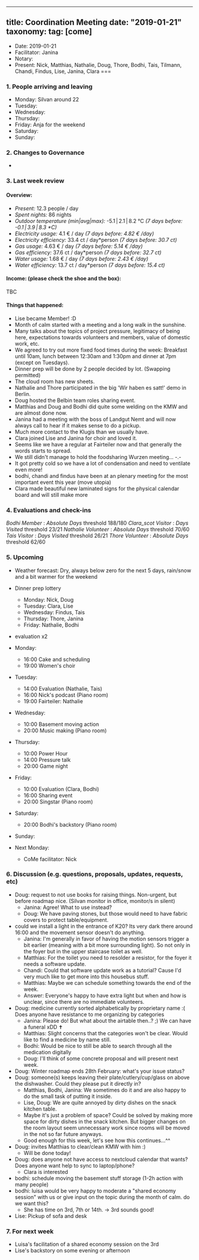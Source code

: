 
---
title: Coordination Meeting
date: "2019-01-21"
taxonomy:
    tag: [come]
---

<!--
Hello facilitator/notary! Thank you for your services. Here is some advice for facilitating coordination meetings:
  - Prepare the meeting a bit beforehand (find out about evaluations, gas, electricity and water usages, waste collections, income, scheduled events). You can ask others to assist you.
  - Notify people 10 minutes before the meeting starts. (Watching the clock is not super fun, people will be grateful if you do it for them.)
  - Start at 10:00 sharp, or earlier if everyone is there. (Waiting is time-wasting, be a time-saver!)
  - If you don't want to take notes yourself ask someone else to take care of that. (This pad can easily be used to read from and write in simultaneously.)
  - Go through the ordered points in order, even if nothing has changed. (They are arranged to try and get the most relevant information to most people.)
  - Feel welcome to moderate conversation if off-topic or too detailed. (Are listeners interested? Are speakers satisfied? Can you identify a sub-group?)
  - Try to finish the meeting before 11:00. (There is always more to talk about and it's important for people to know that CoMes don't take forever.)
  - Leave the room once the meeting has ended. (This sends a clear signal to everyone else that they can also leave and get on with their day.)
  - Take care that the meeting minutes will be put to kanthaus.online. (If you don't know how to do it, ask someone to help you with it. But do it today!)
  - As soon as the minutes are online, empty the pad from all irrelevant things and get it ready for the next facilitator. (Only keep regular events such as CoMe, power hour, regular food pickups and such. Move the counter figures from 'last 7 days' to '7 days before that' and adjust the date to next week.)
  - Please indent list points with a double-space, not a tab-space: the pad has a bug when rendering markdown, adding extra lines. The resulting web-page looks spacey... not in a good way.
  - Have fun!
-->

- Date: 2019-01-21
- Facilitator: Janina
- Notary:
- Present: Nick, Matthias, Nathalie, Doug, Thore, Bodhi, Tais, Tilmann, Chandi, Findus, Lise, Janina, Clara
===

### 1. People arriving and leaving
- Monday: Silvan around 22
- Tuesday:
- Wednesday:
- Thursday:
- Friday: Anja for the weekend
- Saturday:
- Sunday:

### 2. Changes to Governance
-

### 3. Last week review
#### Overview:
<!-- Read counters in heating room and append to water.csv and gas.csv in https://gitlab.com/kanthaus/kanthaus-public/tree/master/resourcesUsed, otherwise the script will complain -->
<!-- press the play button on https://gitlab.com/kanthaus/kanthaus-private/pipeline_schedules and it will print to #kanthaus-residence -->
- *Present:* 12.3 people / day
- *Spent nights:* 86 nights
- *Outdoor temperature (min|avg|max):* -5.1 | 2.1 | 8.2 °C _(7 days before: -0.1 | 3.9 | 8.3 *C)_
- *Electricity usage:* 4.1 € / day _(7 days before: 4.82 € /day)_
- *Electricity efficiency:* 33.4 ct / day*person _(7 days before: 30.7 ct)_
- *Gas usage:* 4.63 € / day _(7 days before: 5.14 € /day)_
- *Gas efficiency:* 37.6 ct / day*person _(7 days before: 32.7 ct)_
- *Water usage:* 1.68 € / day _(7 days before: 2.43 € /day)_
- *Water efficiency:* 13.7 ct / day*person _(7 days before: 15.4 ct)_

#### Income: (please check the shoe and the box):
TBC

#### Things that happened:
- Lise became Member! :D
- Month of calm started with a meeting and a long walk in the sunshine.
- Many talks about the topics of project pressure, legitimacy of being here, expectations towards volunteers and members, value of domestic work, etc.
- We agreed to try out more fixed food times during the week: Breakfast until 10am, lunch between 12:30am and 1:30pm and dinner at 7pm (except on Tuesdays).
- Dinner prep will be done by 2 people decided by lot. (Swapping permitted)
- The cloud room has new sheets.
- Nathalie and Thore participated in the big 'Wir haben es satt!' demo in Berlin.
- Doug hosted the Belbin team roles sharing event.
- Matthias and Doug and Bodhi did quite some welding on the KMW and are almost done now.
- Janina had a meeting with the boss of Landgut Nemt and will now always call to hear if it makes sense to do a pickup.
- Much more contact to the Klugis than we usually have.
- Clara joined Lise and Janina for choir and loved it.
- Seems like we have a regular at Fairteiler now and that generally the words starts to spread.
- We still didn't manage to hold the foodsharing Wurzen meeting... -.-
- It got pretty cold so we have a lot of condensation and need to ventilate even more!
- bodhi, chandi and findus have been at an plenary meeting for the most important event this year (move utopia)
- Clara made beautiful new laminated signs for the physical calendar board and will still make more

### 4. Evaluations and check-ins
*Bodhi* _Member_ : _Absolute Days_ threshold 188/180
*Clara_scot* _Visitor_ : _Days Visited_ threshold 23/21
*Nathalie* _Volunteer_ : _Absolute Days_ threshold 70/60
*Tais* _Visitor_ : _Days Visited_ threshold 26/21
*Thore* _Volunteer_ : _Absolute Days_ threshold 62/60

### 5. Upcoming <!-- https://cloud.kanthaus.online/apps/calendar/ -->
- Weather forecast: Dry, always below zero for the next 5 days, rain/snow and a bit warmer for the weekend

- Dinner prep lottery
  - Monday: Nick, Doug
  - Tuesday: Clara, Lise
  - Wednesday: Findus, Tais
  - Thursday: Thore, Janina
  - Friday: Nathalie, Bodhi

- evaluation x2

- Monday:
  - 16:00 Cake and scheduling
  - 19:00 Women's choir
- Tuesday:
  - 14:00 Evaluation (Nathalie, Tais)
  - 16:00 Nick's podcast (Piano room)
  - 19:00 Fairteiler: Nathalie
- Wednesday:
  - 10:00 Basement moving action
  - 20:00 Music making (Piano room)
- Thursday:
  - 10:00 Power Hour
  - 14:00 Pressure talk
  - 20:00 Game night
- Friday:
  - 10:00 Evaluation (Clara, Bodhi)
  - 16:00 Sharing event
  - 20:00 Singstar (Piano room)
- Saturday:
  - 20:00 Bodhi's backstory (Piano room)
- Sunday:
- Next Monday:
  - CoMe facilitator: Nick

### 6. Discussion (e.g. questions, proposals, updates, requests, etc) <!-- can also include discussions about cooking and heating -->
- Doug: request to not use books for raising things. Non-urgent, but before roadmap nice. (Silvan monitor in office, monitor/s in silent)
  - Janina: Agree! What to use instead?
  - Doug: We have paving stones, but those would need to have fabric covers to protect table/equipment.
- could we install a light in the entrance of K20? Its very dark there around 16:00 and the movement sensor doesn't do anything.
  - Janina: I'm generally in favor of having the motion sensors trigger a bit earlier (meaning with a bit more surrounding light). So not only in the foyer but in the upper staircase toilet as well.
  - Matthias: For the toilet you need to resolder a resistor, for the foyer it needs a software update.
  - Chandi: Could that software update work as a tutorial? Cause I'd very much like to get more into this housebus stuff.
  - Matthias: Maybe we can schedule something towards the end of the week.
  - Answer: Everyone's happy to have extra light but when and how is unclear, since there are no immediate volunteers.
- Doug: medicine currently sorted alphabetically by proprietary name :( Does anyone have resistance to me organizing by categories
  - Janina: Please do! But what about the airtable then..? ;) We can have a funeral xDD ✝
  - Matthias: Slight concerns that the categories won't be clear. Would like to find a medicine by name still.
  - Bodhi: Would be nice to still be able to search through all the medication digitally
  - Doug: I'll think of some concrete proposal and will present next week.
- Doug: Winter roadmap ends 28th February: what's your issue status?
- Doug: someone(s) keeps leaving their plate/cutlery/cup/glass on above the dishwasher. Could they please put it directly in?
  - Matthias, Bodhi, Janina: We sometimes do it and are also happy to do the small task of putting it inside.
  - Lise, Doug: We are quite annoyed by dirty dishes on the snack kitchen table.
  - Maybe it's just a problem of space? Could be solved by making more space for dirty dishes in the snack kitchen. But bigger changes on the room layout seem unnecessary work since rooms will be moved in the not so far future anyways.
  - Good enough for this week, let's see how this continues...^^
- Doug: invites Matthias to clear/clean KMW with him :)
  - Will be done today!
- Doug: does anyone not have access to nextcloud calendar that wants? Does anyone want help to sync to laptop/phone?
  - Clara is interested
- bodhi: schedule moving the basement stuff storage (1-2h action with many people)
- bodhi: luisa would be very happy to moderate a "shared economy session" with us or give input on the topic during the month of calm. do we want this?
  - She has time on 3rd, 7th or 14th. -> 3rd sounds good!
- Lise: Pickup of sofa and desk

### 7. For next week
- Luisa's facilitation of a shared economy session on the 3rd
- Lise's backstory on some evening or afternoon
